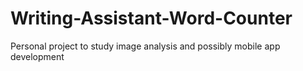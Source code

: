 # Writing-Assistant-Word-Counter
Personal project to study image analysis and possibly mobile app development 
